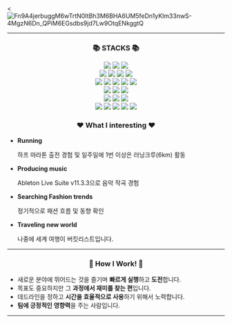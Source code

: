 
<![Fn9A4jerbuggM6wTrtN0ItBh3M6BHA6UM5feDn1yKlm33nwS-4MgzN6Dn_QPiM6EGsdbs9jd7Lw9OtqENkggtQ](https://github.com/KIPUMP/KIPUMP/assets/86760876/e6b6eae9-4dc4-4369-9642-b30b5fbafc49)

<!--
**KIPUMP/KIPUMP** is a ✨ _special_ ✨ repository because its `README.md` (this file) appears on your GitHub profile.

Here are some ideas to get you started:

- 🔭 I’m currently working on ...
- 🌱 I’m currently learning ...
- 👯 I’m looking to collaborate on ...
- 🤔 I’m looking for help with ...
- 💬 Ask me about ...
- 📫 How to reach me: ...
- 😄 Pronouns: ...
- ⚡ Fun fact: ...
-->
---
<div align=center><h3>📚 STACKS 📚 </h3></div>

<div align=center> 
  <img src="https://img.shields.io/badge/java-007396?style=for-the-badge&logo=java&logoColor=white">
  <img src="https://img.shields.io/badge/c++-00599C?style=for-the-badge&logo=c%2B%2B&logoColor=white">
  <img src="https://img.shields.io/badge/python-3776AB?style=for-the-badge&logo=python&logoColor=white"> 
  <br>
  
  <img src="https://img.shields.io/badge/html5-E34F26?style=for-the-badge&logo=html5&logoColor=white"> 
  <img src="https://img.shields.io/badge/css-1572B6?style=for-the-badge&logo=css3&logoColor=white"> 
  <img src="https://img.shields.io/badge/javascript-F7DF1E?style=for-the-badge&logo=javascript&logoColor=black"> 
  <img src="https://img.shields.io/badge/jquery-0769AD?style=for-the-badge&logo=jquery&logoColor=white">
  <br>
  
  <img src="https://img.shields.io/badge/oracle-F80000?style=for-the-badge&logo=oracle&logoColor=white"> 
  <img src="https://img.shields.io/badge/mysql-4479A1?style=for-the-badge&logo=mysql&logoColor=white"> 
  <img src="https://img.shields.io/badge/mariaDB-003545?style=for-the-badge&logo=mariaDB&logoColor=white"> 
  <img src="https://img.shields.io/badge/mongoDB-47A248?style=for-the-badge&logo=MongoDB&logoColor=white">
  <img src="https://img.shields.io/badge/firebase-FFCA28?style=for-the-badge&logo=firebase&logoColor=white">
  <br>
  
  <img src="https://img.shields.io/badge/spring-6DB33F?style=for-the-badge&logo=spring&logoColor=white"> 
  <img src="https://img.shields.io/badge/flask-000000?style=for-the-badge&logo=flask&logoColor=white">
  <img src="https://img.shields.io/badge/bootstrap-7952B3?style=for-the-badge&logo=bootstrap&logoColor=white">
  <br>

  <img src="https://img.shields.io/badge/linux-FCC624?style=for-the-badge&logo=linux&logoColor=black"> 
  <img src="https://img.shields.io/badge/amazonaws-232F3E?style=for-the-badge&logo=amazonaws&logoColor=white"> 
  <img src="https://img.shields.io/badge/apache tomcat-F8DC75?style=for-the-badge&logo=apachetomcat&logoColor=white">
  <br>
  
  <img src="https://img.shields.io/badge/github-181717?style=for-the-badge&logo=github&logoColor=white">
  <img src="https://img.shields.io/badge/git-F05032?style=for-the-badge&logo=git&logoColor=white">
  <img src="https://img.shields.io/badge/fontawesome-339AF0?style=for-the-badge&logo=fontawesome&logoColor=white">
  <img src="https://img.shields.io/badge/jira-0052CC?style=for-the-badge&logo=jira&logoColor=white">
  <img src="https://img.shields.io/badge/figma-F24E1E?style=for-the-badge&logo=figma&logoColor=white">
  <br>
</div>

<div align=center><h3> ❤ What I interesting ❤ </h3></div>

- **Running**
  <p>하프 마라톤 출전 경험 및 일주일에 1번 이상은 러닝크루(6km) 활동</p>
- **Producing music**
  <p>Ableton Live Suite v11.3.3으로 음악 작곡 경험</p>
- **Searching Fashion trends**
  <p>정기적으로 패션 흐름 및 동향 확인</p>
- **Traveling new world**
  <p>나중에 세계 여행이 버킷리스트입니다.</p>
---
<div align=center><h3> 👯 How I Work! 👯 </h3></div>

- 새로운 분야에 뛰어드는 것을 즐기며 **빠르게 실행**하고 **도전**합니다.
- 목표도 중요하지만 그 **과정에서 재미를 찾는 편**입니다.
- 데드라인을 정하고 **시간을 효율적으로 사용**하기 위해서 노력합니다.
- **팀에 긍정적인 영향력**을 주는 사람입니다.
---
